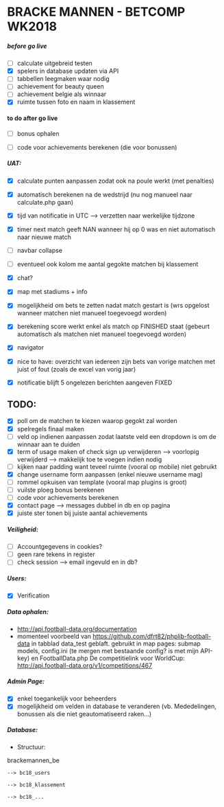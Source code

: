 ﻿# BRACKE MANNEN - BETCOMP WK2018

##### before go live

- [ ] calculate uitgebreid testen
- [x] spelers in database updaten via API
- [ ] tabbellen leegmaken waar nodig
- [ ] achievement for beauty queen
- [ ] achievement belgie als winnaar
- [x] ruimte tussen foto en naam in klassement

#### to do after go live

- [ ] bonus ophalen
- [ ] code voor achievements berekenen (die voor bonussen)


##### UAT:


- [x] calculate punten aanpassen zodat ook na poule werkt (met penalties)
- [x] automatisch berekenen na de wedstrijd (nu nog manueel naar calculate.php gaan)
- [x] tijd van notificatie in UTC --> verzetten naar werkelijke tijdzone
- [x] timer next match geeft NAN wanneer hij op 0 was en niet automatisch naar nieuwe match
- [ ] navbar collapse
- [ ] eventueel ook kolom me aantal gegokte matchen bij klassement
- [x] chat?  
- [x] map met stadiums + info
- [x] mogelijkheid om bets te zetten nadat match gestart is (wrs opgelost wanneer matchen niet manueel toegevoegd worden)
- [x] berekening score werkt enkel als match op FINISHED staat (gebeurt automatisch als matchen niet manueel toegevoegd worden)
- [x] navigator
- [x] nice to have: overzicht van iedereen zijn bets van vorige matchen met juist of fout (zoals de excel van vorig jaar)
- [x] notificatie blijft 5 ongelezen berichten aangeven FIXED



## TODO:

- [x] poll om de matchen te kiezen waarop gegokt zal worden
- [x] spelregels finaal maken
- [ ] veld op indienen aanpassen zodat laatste veld een dropdown is om de winnaar aan te duiden
- [x] term of usage maken of check sign up verwijderen  --> voorlopig verwijderd --> makkelijk toe te voegen indien nodig
- [ ] kijken naar padding want teveel ruimte (vooral op mobile) niet gebruikt
- [x] change username form aanpassen (enkel nieuwe username mag)
- [ ] rommel opkuisen van template (vooral map plugins is groot)
- [ ] vuilste ploeg bonus berekenen
- [ ] code voor achievements berekenen
- [x] contact page --> messages dubbel in db en op pagina
- [x] juiste ster tonen bij juiste aantal achievements

##### Veiligheid:

- [ ] Accountgegevens in cookies?
- [ ] geen rare tekens in register
- [ ] check session --> email ingevuld en in db? 

##### Users:

- [x] Verification

##### Data ophalen:

- http://api.football-data.org/documentation
- momenteel voorbeeld van https://github.com/dfrt82/phplib-football-data in tabblad data_test geblaft.
  gebruikt in map pages: submap models, config.ini (te mergen met bestaande config? is met mijn API-key) en FootballData.php
  De competitielink voor WorldCup: http://api.football-data.org/v1/competitions/467
  
##### Admin Page:

- [x] enkel toegankelijk voor beheerders
- [x] mogelijkheid om velden in database te veranderen (vb. Mededelingen, bonussen als die niet geautomatiseerd raken...)

##### Database:

- Structuur:

 brackemannen_be
 
    --> bc18_users
	
    --> bc18_klassement
	
    --> bc18_...





	
